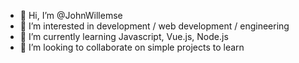 - 👋 Hi, I’m @JohnWillemse
- 👀 I’m interested in development / web development / engineering
- 🌱 I’m currently learning Javascript, Vue.js, Node.js
- 💞️ I’m looking to collaborate on simple projects to learn

<!---
JohnWillemse/JohnWillemse is a ✨ special ✨ repository because its `README.md` (this file) appears on your GitHub profile.
You can click the Preview link to take a look at your changes.
--->
